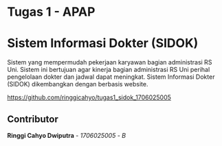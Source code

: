 # Tugas 1 - APAP

# Sistem Informasi Dokter (SIDOK) 
Sistem yang mempermudah pekerjaan karyawan bagian administrasi RS Uni. Sistem ini
bertujuan agar kinerja bagian administrasi RS Uni perihal pengelolaan dokter dan jadwal dapat
meningkat. Sistem Informasi Dokter (SIDOK) dikembangkan dengan berbasis website.

https://github.com/ringgicahyo/tugas1_sidok_1706025005

## Contributor
**Ringgi Cahyo Dwiputra** - *1706025005* - *B*

